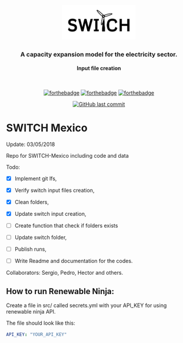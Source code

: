 <div align="center">
<h1>
  <img src="./static/img/logo-b.png" alt="SWITCH" width="200">
  <h3>A capacity expansion model for the electricity sector.</h4>
  <h4>Input file creation</h4>
  <br>
</h1>

[![forthebadge](https://forthebadge.com/images/badges/built-with-love.svg)](http://forthebadge.com)
[![forthebadge](https://forthebadge.com/images/badges/made-with-python.svg)](http://forthebadge.com)
[![forthebadge](https://forthebadge.com/images/badges/as-seen-on-tv.svg)](https://forthebadge.com)


[![GitHub last commit](https://img.shields.io/github/last-commit/google/skia.svg?style=flat-square)](https://github.com/pesap/switch_mexico_data)

</div>

# SWITCH Mexico

Update: 03/05/2018

Repo for SWITCH-Mexico including code and data

Todo:
- [x] Implement git lfs,
- [x] Verify switch input files creation,
- [x] Clean folders,
- [x] Update switch input creation,
- [ ] Create function that check if folders exists
- [ ] Update switch folder,
- [ ] Publish runs,
- [ ] Write Readme and documentation for the codes.


Collaborators:
Sergio, Pedro, Hector and others.


## How to run Renewable Ninja:

Create a file in src/ called secrets.yml with your API\_KEY for using renewable
ninja API.


The file should look like this:

```yaml
API_KEY: "YOUR_API_KEY"
```
